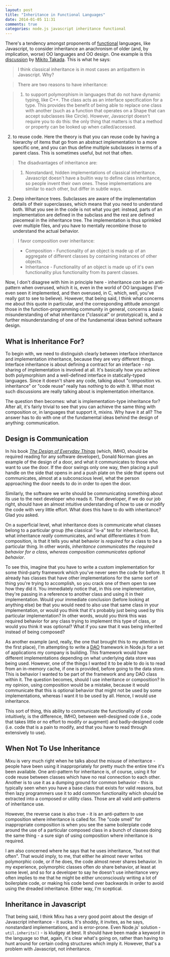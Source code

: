 ```yaml
---
layout: post
title: "Inheritance in Functional Languages"
date: 2014-01-05 11:31
comments: true
categories: node.js javascript inheritance functional
---
```


There's a tendency amongst proponents of [functional](http://en.wikipedia.org/wiki/Functional_programming) languages, like Javascript, to consider inheritance an anachronism of older (and, by implication, worse) OO languages and OO design. One example is this [discussion](http://book.mixu.net/node/ch6.html) by [Mikito Takada](http://mixu.net). This is what he says:

> I think classical inheritance is in most cases an antipattern in Javascript. Why?

> There are two reasons to have inheritance:

> 1. to support polymorphism in languages that do not have dynamic typing, like C++. The class acts as an interface specification for a type. This provides the benefit of being able to replace one class with another (such as a function that operates on a Shape that can accept subclasses like Circle). However, Javascript doesn't require you to do this: the only thing that matters is that a method or property can be looked up when called/accessed.
2. to reuse code. Here the theory is that you can reuse code by having a hierarchy of items that go from an abstract implementation to a more specific one, and you can thus define multiple subclasses in terms of a parent class. This is sometimes useful, but not that often.

> The disadvantages of inheritance are:

> 1. Nonstandard, hidden implementations of classical inheritance. Javascript doesn't have a builtin way to define class inheritance, so people invent their own ones. These implementations are similar to each other, but differ in subtle ways.
2. Deep inheritance trees. Subclasses are aware of the implementation details of their superclasses, which means that you need to understand both. What you see in the code is not what you get: instead, parts of an implementation are defined in the subclass and the rest are defined piecemeal in the inheritance tree. The implementation is thus sprinkled over multiple files, and you have to mentally recombine those to understand the actual behavior.

> I favor composition over inheritance:

> * Composition - Functionality of an object is made up of an aggregate of different classes by containing instances of other objects.
> * Inheritance - Functionality of an object is made up of it's own functionality plus functionality from its parent classes.

Now, I don't disagree with him in principle here - inheritance *can* be an anti-pattern when overused, which it is, even in the world of OO languages (I've even seen it implemented, and then overused, in C, which, well, you've really got to see to believe). However, that being said, I think what concerns me about this quote in particular, and the corresponding attitude amongst those in the function-programming community in general, concerns a basic misunderstanding of what inheritance ("classical" or prototypical) is, and a further misunderstanding of one of the fundamental ideas behind software design.

## What is Inheritance For?
To begin with, we need to distinguish clearly between interface inheritance and implementation inheritance, because they are very different things. Interface inheritance is about defining a contract for an interface - no sharing of implementation is involved at all. It's basically how you achieve both polymorphism and a well-defined interface in statically-typed languages. Since it doesn't share any code, talking about "composition vs. inheritance" or "code reuse" really has nothing to do with it. What most such discussions are really talking about is implementation inheritance.

The question then becomes: what is implementation-type inheritance for? After all, it's fairly trivial to see that you can achieve the same thing with composition or, in languages that support it, mixins. Why have it at all? The answer has to do with one of the fundamental ideas behind the design of anything: communication.

## Design is Communication
In his book [*The Design of Everyday Things*](http://en.wikipedia.org/wiki/The_Design_of_Everyday_Things) (which, IMHO, should be required reading for any software developer), Donald Norman gives an example of the design of a door, and what it communicates to those who want to use the door. If the door swings only one way, then placing a pull handle on the side that opens in and a push plate on the side that opens out communicates, almost at a subconscious level, what the person approaching the door needs to do in order to open the door.

Similarly, the software we write should be communicating something about its use to the next developer who reads it. That developer, if we do our job right, should have an almost intuitive understanding of how to use or modify the code with very little effort. What does this have to do with inheritance? Glad you asked.

On a superficial level, what inheritance does is communicate what classes belong to a particular group (the classical "is-a" test for inheritance). But, what inheritance *really* communicates, and what differentiates it from composition, is that it tells you what behavior is *required* for a class to be a particular thing. In other words, *inheritance communicates the required behavior for a class, whereas composition communicates optional behavior*.

To see this, imagine that you have to write a custom implementation for some third-party framework which you've never seen the code for before. It already has classes that have other implementations for the same sort of thing you're trying to accomplish, so you crack one of them open to see how they did it. You immediately notice that, in this one implementation, they're passing in a reference to another class and using it in their implementation. Would your immediate conclusion (before looking at anything else) be that you would need to also use that same class in your implementation, or would you think that it's probably just being used by this particular implementation? In other words, would you think this was required behavior for any class trying to implement this type of class, or would you think it was optional? What if you saw that it was being inherited instead of being composed?

As another example (and, really, the one that brought this to my attention in the first place), I'm attempting to write a [DAO]() framework in Node.js for a set of applications my company is building. This framework would have different implementations depending on what underlying data store was being used. However, one of the things I wanted it to be able to do is to read from an in-memory cache, if one is provided, before going to the data store. This is behavior I wanted to be part of the framework and any DAO class within it. The question becomes, should I use inheritance or composition? In my opinion, using composition would be a mistake, because it would communicate that this is optional behavior that might not be used by some implementations, whereas I want it to be used by all. Hence, I would use inheritance.

This sort of thing, this ability to communicate the functionality of code intuitively, is the difference, IMHO, between well-designed code (i.e., code that takes little or no effort to modify or augment) and badly-designed code (i.e. code that is a pain to modify, and that you have to read through extensively to use).

## When Not To Use Inheritance
Mixu is very much right when he talks about the misuse of inheritance - people have been using it inappropriately for pretty much the entire time it's been available. One anti-pattern for inheritance is, of course, using it for code reuse between classes which have no real connection to each other. Another is to use it as a dumping ground for common behavior - this is typically seen when you have a base class that exists for valid reasons, but then lazy programmers use it to add common functionality which should be extracted into a composed or utility class. Those are all valid anti-patterns of inheritance use.

However, the reverse case is also true - it is an anti-pattern to use composition where inheritance is called for. The "code smell" for inappropriate composition is when you see the same boilerplate code around the use of a particular composed class in a bunch of classes doing the same thing - a sure sign of using composition where inheritance is required.

I am also concerned where he says that he uses inheritance, "but not that often". That would imply, to me, that either he almost never writes polymorphic code, or if he does, the code almost never shares behavior. In my experience, polymorphic classes often *do* share behavior, at least at some level, and so for a developer to say he doesn't use inheritance very often implies to me that he might be either unconsciously writing a lot of boilerplate code, or making his code bend over backwards in order to avoid using the dreaded inheritance. Either way, I'm sceptical.

## Inheritance in Javascript
That being said, I think Mixu has a very good point about the design of Javascript inheritance - it sucks. It's shoddy, it invites, as he says, nonstandard implementations, and is error-prone. Even Node.js' solution - `util.inherits()` - is kludgey at best. It should have been made a keyword in the language so that, again, it's clear what's going on, rather than having to hunt around for certain coding structures which imply it. However, that's a problem with Javascript, not inheritance.
